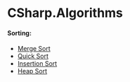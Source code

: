 # CSharp.Algorithms

#### Sorting:
  * [Merge Sort](Algorithms/Sorts/MergeSort.cs)
  * [Quick Sort](Algorithms/Sorts/QuickSort.cs)
  * [Insertion Sort](Algorithms/Sorts/InsertionSort.cs)
  * [Heap Sort](Algorithms/Sorts/HeapSort.cs)